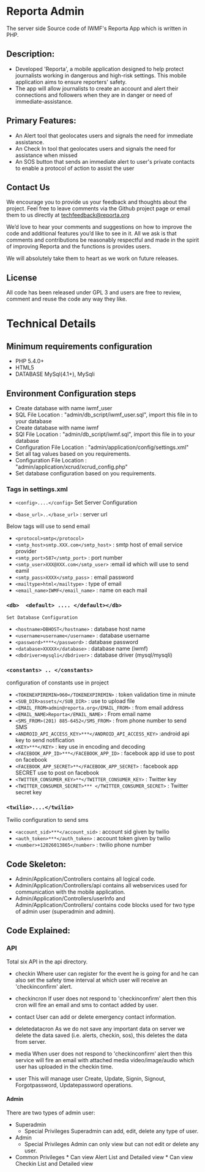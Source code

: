 # Reporta Admin
The server side Source code of IWMF's Reporta App which is written in PHP.

## Description:

* Developed 'Reporta', a mobile application designed to help protect journalists working in dangerous and high-risk settings. This mobile application aims to ensure reporters' safety.
* The app will allow journalists to create an account and alert their connections and followers when they are in danger or need of immediate-assistance. 


## Primary Features:

* An Alert tool that geolocates users and signals the need for immediate assistance.
* An Check In tool that geolocates users and signals the need for assistance when missed
* An SOS button that sends an immediate alert to user's private contacts to enable a protocol of action to assist the user


## Contact Us

We encourage you to provide us your feedback and thoughts about the project. Feel free to leave comments via the Github project page or email them to us directly at techfeedback@reporta.org

We’d love to hear your comments and suggestions on how to improve the code and additional features you’d like to see in it. All we ask is that comments and contributions be reasonably respectful and made in the spirit of improving Reporta and the functions is provides users.

We will absolutely take them to heart as we work on future releases.

## License

All code has been released under GPL 3 and users are free to review, comment and reuse the code any way they like.

# Technical Details

## Minimum requirements configuration

* PHP 5.4.0+
* HTML5
* DATABASE MySql(4.1+), MySqli


## Environment Configuration steps

* Create database with name iwmf_user
* SQL File Location : "admin/db_script/iwmf_user.sql", import this file in to your database
* Create database with name iwmf
* SQl File Location : "admin/db_script/iwmf.sql", import this file in to your database
* Configuration File Location : "admin/application/config/settings.xml"
* Set all tag values based on you requirements.
* Configuration File Location : "admin/application/xcrud/xcrud_config.php"
* Set database configuration based on you requirements.


### Tags  in settings.xml

 * ```<config>....</config>``` 
  Set Server Configuration

 * ```<base_url>..</base_url>``` :  server url

  Below tags will use to send email

   * ```<protocol>smtp</protocol>```
   * ```<smtp_host>smtp.XXX.com</smtp_host>``` : smtp host of email service provider
   * ```<smtp_port>587</smtp_port>```  : port number
   * ```<smtp_user>XXX@XXX.com</smtp_user>``` :email id which will use to send eamil
   * ```<smtp_pass>XXXX</smtp_pass>``` : email password
   * ```<mailtype>html</mailtype>``` : type of email
   * ```<email_name>IWMF</email_name>```  : name on each mail

### ```<db>  <default> .... </default></db>```

    Set Database Configuration

 * ```<hostname>DBHOST</hostname>```  : database host name
 * ```<username>username</username>``` : database username
 * ```<password>****</password>```  : database password
 * ```<database>XXXXX</database>```  : database name (iwmf)
 * ```<dbdriver>mysqli</dbdriver>``` : database driver (mysql/mysqli)

### ```<constants> .. </constants>```

   configuration of constants use in project

 * ```<TOKENEXPIREMIN>960</TOKENEXPIREMIN>```  : token validation time in minute
 * ```<SUB_DIR>assets/</SUB_DIR>```  : use to upload file
 * ```<EMAIL_FROM>admin@reporta.org</EMAIL_FROM>``` : from email address
 * ```<EMAIL_NAME>Reporta</EMAIL_NAME>```  : From email name
 * ```<SMS_FROM>(201) 885-6452</SMS_FROM>``` : from phone number to send SMS
 * ```<ANDROID_API_ACCESS_KEY>***</ANDROID_API_ACCESS_KEY>``` :android api key to send notification
 * ```<KEY>***</KEY>``` : key use in encoding and decoding
 * ```<FACEBOOK_APP_ID>***</FACEBOOK_APP_ID>``` : facebook app id use to post on facebook
 * ```<FACEBOOK_APP_SECRET>**</FACEBOOK_APP_SECRET>``` : facebook app SECRET use to post on facebook
 * ```<TWITTER_CONSUMER_KEY>**</TWITTER_CONSUMER_KEY>```  : Twitter key
 * ```<TWITTER_CONSUMER_SECRET>*** </TWITTER_CONSUMER_SECRET>``` : Twitter secret key


###  ```<twilio>....</twilio>```

   Twilio configuration to send sms

 * ```<account_sid>***</account_sid>``` : account sid given by twilio
 * ```<auth_token>***</auth_token>``` : account token given by twilio
 * ```<number>+12026013865</number>```  : twilio phone number


## Code Skeleton:

* Admin/Application/Controllers contains all logical code.
* Admin/Application/Controllers/api contains all webservices used for communication with the mobile application.
* Admin/Application/Controllers/userInfo and Admin/Application/Controllers/ contains code blocks used for two type of admin user (superadmin and admin).

## Code Explained:

### API

Total six API in the api directory.

* checkin
    Where user can register for the event he is going for and he can also set the safety time interval at which user will receive an 'checkinconfirm' alert.

* checkincron
       If user does not respond to 'checkinconfirm' alert then this cron will fire an email and sms to contact added by user.
* contact
        User can add or delete emergency contact information.
* deletedatacron
        As we do not save any important data on server we delete the data saved (i.e. alerts, checkin, sos), this deletes the data from server.
* media
        When user does not respond to 'checkinconfirm' alert then this service will fire an email with attached media video/image/audio which user has uploaded in the checkin time.
* user
        This will manage user Create, Update, Signin, Signout, Forgotpassword, Updatepassword operations.

#### Admin

There are two types of admin user:

* Superadmin
    * Special Privileges
            Superadmin can add, edit, delete any type of user.
* Admin
    * Special Privileges
             Admin can only view but can not edit or delete any user.
* Common Privileges
      * Can view Alert List and Detailed view
      * Can view Checkin List and Detailed view
